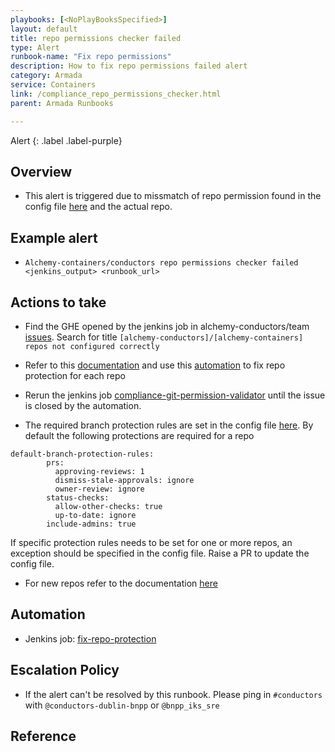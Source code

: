 ```yaml
---
playbooks: [<NoPlayBooksSpecified>]
layout: default
title: repo permissions checker failed
type: Alert
runbook-name: "Fix repo permissions"
description: How to fix repo permissions failed alert
category: Armada
service: Containers
link: /compliance_repo_permissions_checker.html
parent: Armada Runbooks

---
```


Alert
{: .label .label-purple}

## Overview
- This alert is triggered due to missmatch of repo permission found in the config file [here](https://github.ibm.com/alchemy-conductors/git-inspector-config/blob/master/config.yaml) and the actual repo.

## Example alert
- `Alchemy-containers/conductors repo permissions checker failed <jenkins_output> <runbook_url>`

## Actions to take
- Find the GHE opened by the jenkins job in alchemy-conductors/team [issues](https://github.ibm.com/alchemy-conductors/team/issues). Search for title `[alchemy-conductors]/[alchemy-containers] repos not configured correctly`
- Refer to this [documentation](https://github.ibm.com/alchemy-conductors/repo-protection) and use this [automation](https://alchemy-conductors-jenkins.swg-devops.com/job/Conductors/job/Security-Compliance/job/fix-repo-protection/) to fix repo protection for each repo 
- Rerun the jenkins job [compliance-git-permission-validator](https://alchemy-conductors-jenkins.swg-devops.com/job/Conductors/job/Security-Compliance/job/compliance-git-permission-validator/) until the issue is closed by the automation.

- The required branch protection rules are set in the config file [here](https://github.ibm.com/alchemy-conductors/git-inspector-config/blob/master/config.yaml). By default the following protections are required for a repo
```
default-branch-protection-rules:
        prs:
          approving-reviews: 1
          dismiss-stale-approvals: ignore
          owner-review: ignore
        status-checks:
          allow-other-checks: true
          up-to-date: ignore
        include-admins: true
```
If specific protection rules needs to be set for one or more repos, an exception should be specified in the config file. Raise a PR to update the config file.

- For new repos refer to the documentation [here](https://pages.github.ibm.com/alchemy-conductors/documentation-pages/docs/runbooks/compliance_new_repo_creation.html)

## Automation
- Jenkins job: [fix-repo-protection](https://alchemy-conductors-jenkins.swg-devops.com/job/Conductors/job/Security-Compliance/job/fix-repo-protection/)

## Escalation Policy 
- If the alert can't be resolved by this runbook. Please ping in `#conductors` with `@conductors-dublin-bnpp` or `@bnpp_iks_sre` 

## Reference
